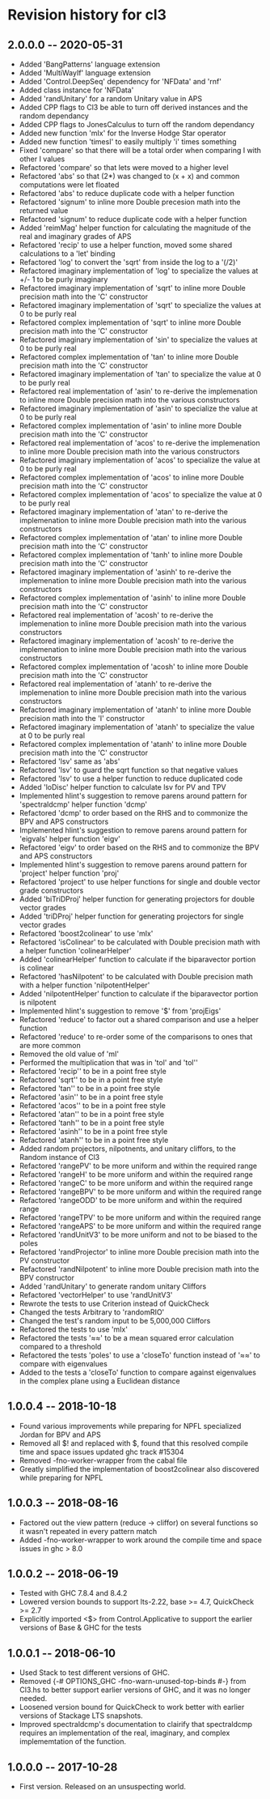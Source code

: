 # Revision history for cl3

## 2.0.0.0  -- 2020-05-31

* Added 'BangPatterns' language extension
* Added 'MultiWayIf' language extension
* Added 'Control.DeepSeq' dependency for 'NFData' and 'rnf'
* Added class instance for 'NFData'
* Added 'randUnitary' for a random Unitary value in APS
* Added CPP flags to Cl3 be able to turn off derived instances and the random dependancy
* Added CPP flags to JonesCalculus to turn off the random dependancy
* Added new function 'mIx' for the Inverse Hodge Star operator
* Added new function 'timesI' to easily multiply 'i' times something 
* Fixed 'compare' so that there will be a total order when comparing I with other I values
* Refactored 'compare' so that lets were moved to a higher level
* Refactored 'abs' so that (2*) was changed to (x + x) and common computations were let floated
* Refactored 'abs' to reduce duplicate code with a helper function
* Refactored 'signum' to inline more Double precesion math into the returned value
* Refactored 'signum' to reduce duplicate code with a helper function
* Added 'reimMag' helper function for calculating the magnitude of the real and imaginary grades of APS
* Refactored 'recip' to use a helper function, moved some shared calculations to a 'let' binding
* Refactored 'log' to convert the 'sqrt' from inside the log to a '(/2)'
* Refactored imaginary implementation of 'log' to specialize the values at +/- 1 to be purly imaginary
* Refactored imaginary implementation of 'sqrt' to inline more Double precision math into the 'C' constructor
* Refactored imaginary implementation of 'sqrt' to specialize the values at 0 to be purly real
* Refactored complex implementation of 'sqrt' to inline more Double precision math into the 'C' constructor
* Refactored imaginary implementation of 'sin' to specialize the values at 0 to be purly real
* Refactored complex implementation of 'tan' to inline more Double precision math into the 'C' constructor
* Refactored imaginary implementation of 'tan' to specialize the value at 0 to be purly real
* Refactored real implementation of 'asin' to re-derive the implemenation to inline more Double precision math into the various constructors
* Refactored imaginary implementation of 'asin' to specialize the value at 0 to be purly real
* Refactored complex implementation of 'asin' to inline more Double precision math into the 'C' constructor
* Refactored real implementation of 'acos' to re-derive the implemenation to inline more Double precision math into the various constructors
* Refactored imaginary implementation of 'acos' to specialize the value at 0 to be purly real
* Refactored complex implementation of 'acos' to inline more Double precision math into the 'C' constructor
* Refactored complex implementation of 'acos' to specialize the value at 0 to be purly real
* Refactored imaginary implementation of 'atan' to re-derive the implemenation to inline more Double precision math into the various constructors
* Refactored complex implementation of 'atan' to inline more Double precision math into the 'C' constructor
* Refactored complex implementation of 'tanh' to inline more Double precision math into the 'C' constructor
* Refactored imaginary implementation of 'asinh' to re-derive the implemenation to inline more Double precision math into the various constructors
* Refactored complex implementation of 'asinh' to inline more Double precision math into the 'C' constructor
* Refactored real implementation of 'acosh' to re-derive the implemenation to inline more Double precision math into the various constructors
* Refactored imaginary implementation of 'acosh' to re-derive the implemenation to inline more Double precision math into the various constructors
* Refactored complex implementation of 'acosh' to inline more Double precision math into the 'C' constructor
* Refactored real implementation of 'atanh' to re-derive the implemenation to inline more Double precision math into the various constructors
* Refactored imaginary implementation of 'atanh' to inline more Double precision math into the 'I' constructor
* Refactored imaginary implementation of 'atanh' to specialize the value at 0 to be purly real
* Refactored complex implementation of 'atanh' to inline more Double precision math into the 'C' constructor
* Refactored 'lsv' same as 'abs'
* Refactored 'lsv' to guard the sqrt function so that negative values
* Refactored 'lsv' to use a helper function to reduce duplicated code
* Added 'loDisc' helper function to calculate lsv for PV and TPV
* Implemented hlint's suggestion to remove parens around pattern for 'spectraldcmp' helper function 'dcmp'
* Refactored 'dcmp' to order based on the RHS and to commonize the BPV and APS constructors
* Implemented hlint's suggestion to remove parens around pattern for 'eigvals' helper function 'eigv'
* Refactored 'eigv' to order based on the RHS and to commonize the BPV and APS constructors
* Implemented hlint's suggestion to remove parens around pattern for 'project' helper function 'proj'
* Refactored 'project' to use helper functions for single and double vector grade constructors
* Added 'biTriDProj' helper function for generating projectors for double vector grades
* Added 'triDProj' helper function for generating projectors for single vector grades
* Refactored 'boost2colinear' to use 'mIx'
* Refactored 'isColinear' to be calculated with Double precision math with a helper function 'colinearHelper'
* Added 'colinearHelper' function to calculate if the biparavector portion is colinear
* Refactored 'hasNilpotent' to be calculated with Double precision math with a helper function 'nilpotentHelper'
* Added 'nilpotentHelper' function to calculate if the biparavector portion is nilpotent
* Implemented hlint's suggestion to remove '$' from 'projEigs'
* Refactored 'reduce' to factor out a shared comparison and use a helper function
* Refactored 'reduce' to re-order some of the comparisons to ones that are more common
* Removed the old value of 'mI'
* Performed the multiplication that was in 'tol' and 'tol''
* Refactored 'recip'' to be in a point free style
* Refactored 'sqrt'' to be in a point free style
* Refactored 'tan'' to be in a point free style
* Refactored 'asin'' to be in a point free style
* Refactored 'acos'' to be in a point free style
* Refactored 'atan'' to be in a point free style
* Refactored 'tanh'' to be in a point free style
* Refactored 'asinh'' to be in a point free style
* Refactored 'atanh'' to be in a point free style
* Added random projectors, nilpotnents, and unitary cliffors, to the Random instance of Cl3
* Refactored 'rangePV' to be more uniform and within the required range
* Refactored 'rangeH' to be more uniform and within the required range
* Refactored 'rangeC' to be more uniform and within the required range
* Refactored 'rangeBPV' to be more uniform and within the required range
* Refactored 'rangeODD' to be more uniform and within the required range
* Refactored 'rangeTPV' to be more uniform and within the required range
* Refactored 'rangeAPS' to be more uniform and within the required range
* Refactored 'randUnitV3' to be more uniform and not to be biased to the poles
* Refactored 'randProjector' to inline more Double precision math into the PV constructor
* Refactored 'randNilpotent' to inline more Double precision math into the BPV constructor
* Added 'randUnitary' to generate random unitary Cliffors
* Refactored 'vectorHelper' to use 'randUnitV3'
* Rewrote the tests to use Criterion instead of QuickCheck
* Changed the tests Arbitrary to 'randomRIO'
* Changed the test's random input to be 5,000,000 Cliffors
* Refactored the tests to use 'mIx'
* Refactored the tests '≈≈' to be a mean squared error calculation compared to a threshold
* Refactored the tests 'poles' to use a 'closeTo' function instead of '≈≈' to compare with eigenvalues
* Added to the tests a 'closeTo' function to compare against eigenvalues in the complex plane using a Euclidean distance

## 1.0.0.4  -- 2018-10-18

* Found various improvements while preparing for NPFL specialized Jordan for BPV and APS
* Removed all $! and replaced with $, found that this resolved compile time and space issues updated ghc track #15304
* Removed -fno-worker-wrapper from the cabal file
* Greatly simplified the implementation of boost2colinear also discovered while preparing for NPFL

## 1.0.0.3  -- 2018-08-16

* Factored out the view pattern (reduce -> cliffor) on several functions so it wasn't repeated in every pattern match
* Added -fno-worker-wrapper to work around the compile time and space issues in ghc > 8.0

## 1.0.0.2  -- 2018-06-19

* Tested with GHC 7.8.4 and 8.4.2
* Lowered version bounds to support lts-2.22, base >= 4.7, QuickCheck >= 2.7
* Explicitly imported <$> from Control.Applicative to support the earlier versions of Base & GHC for the tests

## 1.0.0.1  -- 2018-06-10

* Used Stack to test different versions of GHC.
* Removed {-# OPTIONS_GHC -fno-warn-unused-top-binds #-} from Cl3.hs to better support earlier versions of GHC, and it was no longer needed.
* Loosened version bound for QuickCheck to work better with earlier versions of Stackage LTS snapshots.
* Improved spectraldcmp's documentation to clairify that spectraldcmp requires an implementation of the real, imaginary, and complex implememtation of the function.

## 1.0.0.0  -- 2017-10-28

* First version. Released on an unsuspecting world.

